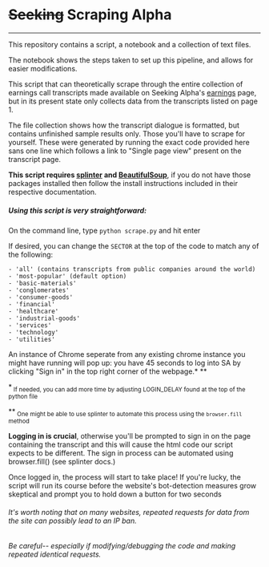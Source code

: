 # ~~Seeking~~ Scraping Alpha
---


This repository contains a script, a notebook and a collection of text files.

The notebook shows the steps taken to set up this pipeline, and allows for easier modifications.

This script that can theoretically scrape through the entire collection of earnings call transcripts made available on Seeking Alpha's [earnings](https://seekingalpha.com/earnings/earnings-call-transcripts) page, but in its present state only collects data from the transcripts listed on page 1.

The file collection shows how the transcript dialogue is formatted, but contains unfinished sample results only. Those you'll have to scrape for yourself. These were generated by running the exact code provided here sans one line which follows a link to "Single page view" present on the transcript page.

**This script requires [splinter](https://splinter.readthedocs.io/en/latest/) and [BeautifulSoup](https://www.crummy.com/software/BeautifulSoup/bs4/doc/)**, if you do not have those packages installed then follow the install instructions included in their respective documentation.



##### Using this script is very straightforward:


On the command line, type ```python scrape.py``` and hit enter

If desired, you can change the ```SECTOR``` at the top of the code to match any of the following:
  
    - 'all' (contains transcripts from public companies around the world)
    - 'most-popular' (default option)
    - 'basic-materials'
    - 'conglomerates'
    - 'consumer-goods'
    - 'financial'
    - 'healthcare'
    - 'industrial-goods'
    - 'services'
    - 'technology'
    - 'utilities'

An instance of Chrome seperate from any existing chrome instance you might have running will pop up: you have 45 seconds to log into SA by clicking "Sign in" in the top right corner of the webpage.* **


*<sub> If needed, you can add more time by adjusting LOGIN_DELAY found at the top of the python file</sub>

**<sub> One might be able to use splinter to automate this process using the ```browser.fill``` method<sub>


**Logging in is crucial**, otherwise you'll be prompted to sign in on the page containing the transcript and this will cause the html code our script expects to be different. The sign in process can be automated using browser.fill() (see splinter docs.) 

Once logged in, the process will start to take place! If you're lucky, the script will run its course before the website's bot-detection measures grow skeptical and prompt you to hold down a button for two seconds


###### It's worth noting that on many websites, repeated requests for data from the site can possibly lead to an IP ban.

###### Be careful-- especially if modifying/debugging the code and making repeated identical requests.